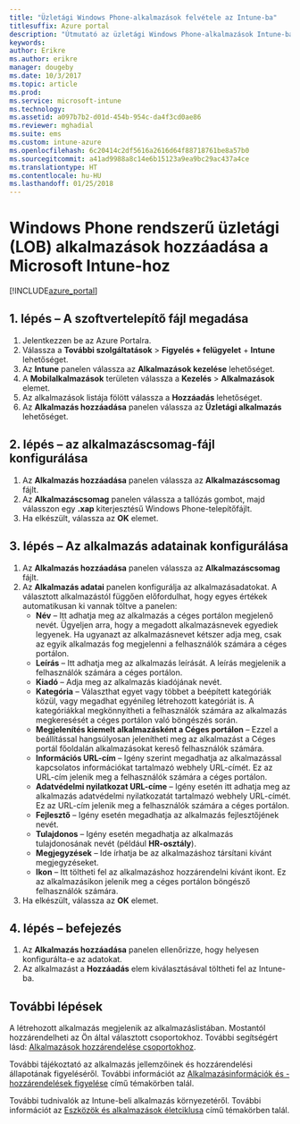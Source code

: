 ```yaml
---
title: "Üzletági Windows Phone-alkalmazások felvétele az Intune-ba"
titlesuffix: Azure portal
description: "Útmutató az üzletági Windows Phone-alkalmazások Intune-ba való felvételéhez."
keywords: 
author: Erikre
ms.author: erikre
manager: dougeby
ms.date: 10/3/2017
ms.topic: article
ms.prod: 
ms.service: microsoft-intune
ms.technology: 
ms.assetid: a097b7b2-d01d-454b-954c-da4f3cd0ae86
ms.reviewer: mghadial
ms.suite: ems
ms.custom: intune-azure
ms.openlocfilehash: 6c20414c2df5616a2616d64f88718761be8a57b0
ms.sourcegitcommit: a41ad9988a8c14e6b15123a9ea9bc29ac437a4ce
ms.translationtype: HT
ms.contentlocale: hu-HU
ms.lasthandoff: 01/25/2018
---
```

# <a name="how-to-add-windows-phone-line-of-business-lob-apps-to-microsoft-intune"></a>Windows Phone rendszerű üzletági (LOB) alkalmazások hozzáadása a Microsoft Intune-hoz

[!INCLUDE[azure_portal](./includes/azure_portal.md)]


## <a name="step-1---specify-the-software-setup-file"></a>1. lépés – A szoftvertelepítő fájl megadása

1. Jelentkezzen be az Azure Portalra.
2. Válassza a **További szolgáltatások** > **Figyelés + felügyelet** + **Intune** lehetőséget.
3. Az **Intune** panelen válassza az **Alkalmazások kezelése** lehetőséget.
4. A **Mobilalkalmazások** területen válassza a **Kezelés** > **Alkalmazások** elemet.
5. Az alkalmazások listája fölött válassza a **Hozzáadás** lehetőséget.
6. Az **Alkalmazás hozzáadása** panelen válassza az **Üzletági alkalmazás** lehetőséget.

## <a name="step-2---configure-the-app-package-file"></a>2. lépés – az alkalmazáscsomag-fájl konfigurálása

1. Az **Alkalmazás hozzáadása** panelen válassza az **Alkalmazáscsomag** fájlt.
2. Az **Alkalmazáscsomag** panelen válassza a tallózás gombot, majd válasszon egy **.xap** kiterjesztésű Windows Phone-telepítőfájlt.
3. Ha elkészült, válassza az **OK** elemet.


## <a name="step-3---configure-app-information"></a>3. lépés – Az alkalmazás adatainak konfigurálása

1. Az **Alkalmazás hozzáadása** panelen válassza az **Alkalmazáscsomag** fájlt.
2. Az **Alkalmazás adatai** panelen konfigurálja az alkalmazásadatokat. A választott alkalmazástól függően előfordulhat, hogy egyes értékek automatikusan ki vannak töltve a panelen:
    - **Név** – Itt adhatja meg az alkalmazás a céges portálon megjelenő nevét. Ügyeljen arra, hogy a megadott alkalmazásnevek egyediek legyenek. Ha ugyanazt az alkalmazásnevet kétszer adja meg, csak az egyik alkalmazás fog megjelenni a felhasználók számára a céges portálon.
    - **Leírás** – Itt adhatja meg az alkalmazás leírását. A leírás megjelenik a felhasználók számára a céges portálon.
    - **Kiadó** – Adja meg az alkalmazás kiadójának nevét.
    - **Kategória** – Választhat egyet vagy többet a beépített kategóriák közül, vagy megadhat egyénileg létrehozott kategóriát is. A kategóriákkal megkönnyítheti a felhasználók számára az alkalmazás megkeresését a céges portálon való böngészés során.
    - **Megjelenítés kiemelt alkalmazásként a Céges portálon** – Ezzel a beállítással hangsúlyosan jelenítheti meg az alkalmazást a Céges portál főoldalán alkalmazásokat kereső felhasználók számára.
    - **Információs URL-cím** – Igény szerint megadhatja az alkalmazással kapcsolatos információkat tartalmazó webhely URL-címét. Ez az URL-cím jelenik meg a felhasználók számára a céges portálon.
    - **Adatvédelmi nyilatkozat URL-címe** – Igény esetén itt adhatja meg az alkalmazás adatvédelmi nyilatkozatát tartalmazó webhely URL-címét. Ez az URL-cím jelenik meg a felhasználók számára a céges portálon.
    - **Fejlesztő** – Igény esetén megadhatja az alkalmazás fejlesztőjének nevét.
    - **Tulajdonos** – Igény esetén megadhatja az alkalmazás tulajdonosának nevét (például **HR-osztály**).
    - **Megjegyzések** – Ide írhatja be az alkalmazáshoz társítani kívánt megjegyzéseket.
    - **Ikon** – Itt töltheti fel az alkalmazáshoz hozzárendelni kívánt ikont. Ez az alkalmazásikon jelenik meg a céges portálon böngésző felhasználók számára.
3. Ha elkészült, válassza az **OK** elemet.

## <a name="step-4---finish-up"></a>4. lépés – befejezés

1. Az **Alkalmazás hozzáadása** panelen ellenőrizze, hogy helyesen konfigurálta-e az adatokat.
2. Az alkalmazást a **Hozzáadás** elem kiválasztásával töltheti fel az Intune-ba.

## <a name="next-steps"></a>További lépések

A létrehozott alkalmazás megjelenik az alkalmazáslistában. Mostantól hozzárendelheti az Ön által választott csoportokhoz. További segítségért lásd: [Alkalmazások hozzárendelése csoportokhoz](apps-deploy.md).

További tájékoztató az alkalmazás jellemzőinek és hozzárendelési állapotának figyeléséről. További információt az [Alkalmazásinformációk és -hozzárendelések figyelése](apps-monitor.md) című témakörben talál.

További tudnivalók az Intune-beli alkalmazás környezetéről. További információt az [Eszközök és alkalmazások életciklusa](introduction-device-app-lifecycles.md) című témakörben talál.
